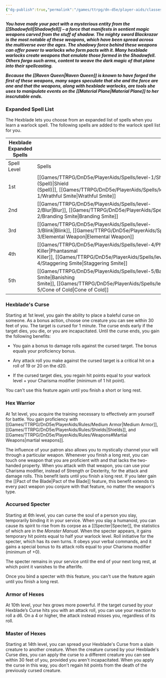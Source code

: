```yaml
---
{"dg-publish":true,"permalink":"/games/ttrpg/dn-d5e/player-aids/classes/class-specialisations/warlock-subclass-hexblade/","tags":["TTRPG/DND/5e"],"noteIcon":""}
---
```



**_You have made your pact with a mysterious entity from the [[Shadowfell\|Shadowfell]] – a force that manifests in sentient magic weapons carved from the stuff of shadow. The mighty sword Blackrazor is the most notable of these weapons, which have been spread across the multiverse over the ages. The shadowy force behind these weapons can offer power to warlocks who form pacts with it. Many hexblade warlocks create weapons that emulate those formed in the Shadowfell. Others forgo such arms, content to weave the dark magic of that plane into their spellcasting._**

_**Because the [[Raven Queen\|Raven Queen]] is known to have forged the first of these weapons, many sages speculate that she and the force are one and that the weapons, along with hexblade warlocks, are tools she uses to manipulate events on the [[Material Plane\|Material Plane]] to her inscrutable ends.**_

### Expanded Spell List

The Hexblade lets you choose from an expanded list of spells when you learn a warlock spell. The following spells are added to the warlock spell list for you.

|Hexblade Expanded Spells|   |
|---|---|
|Spell Level|Spells|
|1st|[[Games/TTRPG/DnD5e/PlayerAids/Spells/level-1/Shield (Spell)\|Shield (Spell)]], [[Games/TTRPG/DnD5e/PlayerAids/Spells/level-1/Wrathful Smite\|Wrathful Smite]]|
|2nd|[[Games/TTRPG/DnD5e/PlayerAids/Spells/level-2/Blur\|Blur]], [[Games/TTRPG/DnD5e/PlayerAids/Spells/level-2/Branding Smite\|Branding Smite]]|
|3rd|[[Games/TTRPG/DnD5e/PlayerAids/Spells/level-3/Blink\|Blink]], [[Games/TTRPG/DnD5e/PlayerAids/Spells/level-3/Elemental Weapon\|Elemental Weapon]]|
|4th|[[Games/TTRPG/DnD5e/PlayerAids/Spells/level-4/Phantasmal Killer\|Phantasmal Killer]], [[Games/TTRPG/DnD5e/PlayerAids/Spells/level-4/Staggering Smite\|Staggering Smite]]|
|5th|[[Games/TTRPG/DnD5e/PlayerAids/Spells/level-5/Banishing Smite\|Banishing Smite]], [[Games/TTRPG/DnD5e/PlayerAids/Spells/level-5/Cone of Cold\|Cone of Cold]]|

### Hexblade's Curse

Starting at 1st level, you gain the ability to place a baleful curse on someone. As a bonus action, choose one creature you can see within 30 feet of you. The target is cursed for 1 minute. The curse ends early if the target dies, you die, or you are incapacitated. Until the curse ends, you gain the following benefits:

- You gain a bonus to damage rolls against the cursed target. The bonus equals your proficiency bonus.

- Any attack roll you make against the cursed target is a critical hit on a roll of 19 or 20 on the d20.

- If the cursed target dies, you regain hit points equal to your warlock level + your Charisma modifier (minimum of 1 hit point).

You can't use this feature again until you finish a short or long rest.

### Hex Warrior

At 1st level, you acquire the training necessary to effectively arm yourself for battle. You gain proficiency with [[Games/TTRPG/DnD5e/PlayerAids/Rules/Medium Armor\|Medium Armor]], [[Games/TTRPG/DnD5e/PlayerAids/Rules/Shields\|Shields]], and [[Games/TTRPG/DnD5e/PlayerAids/Rules/Weapons#Martial Weapons\|martial weapons]].

The influence of your patron also allows you to mystically channel your will through a particular weapon. Whenever you finish a long rest, you can touch one weapon that you are proficient with and that lacks the two-handed property. When you attack with that weapon, you can use your Charisma modifier, instead of Strength or Dexterity, for the attack and damage rolls. This benefit lasts until you finish a long rest. If you later gain the [[Pact of the Blade\|Pact of the Blade]] feature, this benefit extends to every pact weapon you conjure with that feature, no matter the weapon's type.

### Accursed Specter

Starting at 6th level, you can curse the soul of a person you slay, temporarily binding it in your service. When you slay a humanoid, you can cause its spirit to rise from its corpse as a [[Specter\|Specter]], the statistics of which are in the _Monster Manual_. When the specter appears, it gains temporary hit points equal to half your warlock level. Roll initiative for the specter, which has its own turns. It obeys your verbal commands, and it gains a special bonus to its attack rolls equal to your Charisma modifier (minimum of +0).

The specter remains in your service until the end of your next long rest, at which point it vanishes to the afterlife.

Once you bind a specter with this feature, you can't use the feature again until you finish a long rest.

### Armor of Hexes

At 10th level, your hex grows more powerful. If the target cursed by your Hexblade’s Curse hits you with an attack roll, you can use your reaction to roll a d6. On a 4 or higher, the attack instead misses you, regardless of its roll.

### Master of Hexes

Starting at 14th level, you can spread your Hexblade's Curse from a slain creature to another creature. When the creature cursed by your Hexblade's Curse dies, you can apply the curse to a different creature you can see within 30 feet of you, provided you aren't incapacitated. When you apply the curse in this way, you don't regain hit points from the death of the previously cursed creature.